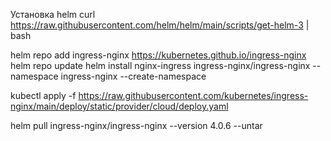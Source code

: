 Установка helm
curl https://raw.githubusercontent.com/helm/helm/main/scripts/get-helm-3 | bash


helm repo add ingress-nginx https://kubernetes.github.io/ingress-nginx
helm repo update
helm install nginx-ingress ingress-nginx/ingress-nginx --namespace ingress-nginx --create-namespace

kubectl apply -f https://raw.githubusercontent.com/kubernetes/ingress-nginx/main/deploy/static/provider/cloud/deploy.yaml

helm pull ingress-nginx/ingress-nginx --version 4.0.6 --untar